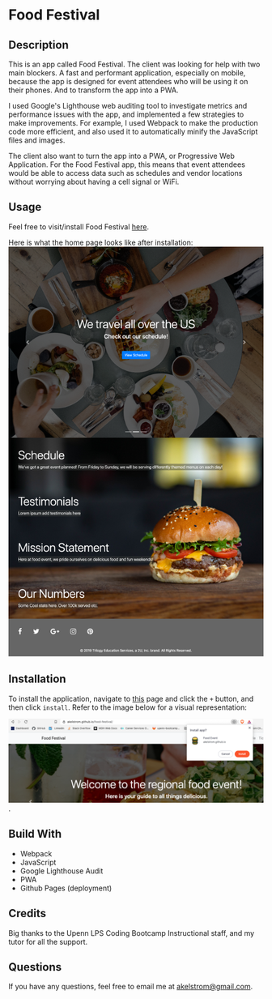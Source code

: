 # Food Festival

## Description

This is an app called Food Festival. The client was looking for help with two main blockers. A fast and performant application, especially on mobile, because the app is designed for event attendees who will be using it on their phones. And to transform the app into a PWA. 

I used Google's Lighthouse web auditing tool to investigate metrics and performance issues with the app, and implemented a few strategies to make improvements. For example, I used Webpack to make the production code more efficient, and also used it to automatically minify the JavaScript files and images.

The client also want to turn the app into a PWA, or Progressive Web Application. For the Food Festival app, this means that event attendees would be able to access data such as schedules and vendor locations without worrying about having a cell signal or WiFi. 

## Usage 
Feel free to visit/install Food Festival [here](https://akelstrom.github.io/food-festival/).

Here is what the home page looks like after installation:
![picture of installed](installed.png)

## Installation
To install the application, navigate to [this](https://akelstrom.github.io/food-festival/) page and click the `+` button, and then click `install`. Refer to the image below for a visual representation:

![how to install food festival](install-instructions.png).

## Build With
* Webpack
* JavaScript
* Google Lighthouse Audit
* PWA
* Github Pages (deployment)

## Credits
Big thanks to the Upenn LPS Coding Bootcamp Instructional staff, and my tutor for all the support.

## Questions

If you have any questions, feel free to email me at [akelstrom@gmail.com](mailto:akelstrom@gmail.com).
